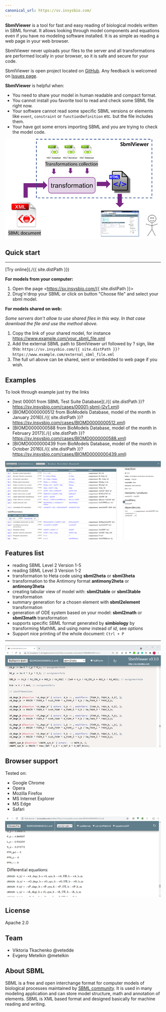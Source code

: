 ```yaml
---
canonical_url: https://sv.insysbio.com/
---
```

**SbmlViewer** is a tool for fast and easy reading of biological models written in SBML format. It allows looking through model components and equations even if you have no modeling software installed. It is as simple as reading a web page in your web browser.

SbmlViewer never uploads your files to the server and all transformations are performed locally in your browser, so it is safe and secure for your code.

SbmlViewer is open project located on [GitHub](https://github.com/insysbio/SbmlViewer). Any feedback is welcomed on [Issues page](https://github.com/insysbio/SbmlViewer/issues).

**SbmlViewer** is helpful when:

* You need to share your model in human readable and compact format.
* You cannot install you favorite tool to read and check some SBML file right now.
* Your software cannot read some specific SBML versions or elements like <code>event</code>, <code>constraint</code> or <code>functionDefinition</code> etc. but the file includes them.
* Your have got some errors importing SBML and you are trying to check the model code.

![architec](/assets/img/architec_800.png)

## Quick start
<hr/>

[Try online](./{{ site.distPath }})

**For models from your computer:**

1. Open the page <https://sv.insysbio.com/{{ site.distPath }}>
2. Drug'n'drop your SBML or click on button "Choose file" and select your sbml model.

**For models shared on web:**

*Some servers don't allow to use shared files in this way. In that case download the file and use the method above.*

1. Copy the link of your shared model, for instance https://www.example.com/your_sbml_file.xml
2. Add the external SBML path to SbmlViewer url followed by ? sign, like this:
 `https://sv.insysbio.com/{{ site.distPath }}?https://www.example.com/external_sbml_file.xml`
3. The full url above can be shared, sent or embedded to web page if you wish.

## Examples
To look through example just try the links
* [test 00001 from SBML Test Suite Database](./{{ site.distPath }}?https://sv.insysbio.com/cases/00001-sbml-l2v1.xml)
* [BIOMD0000000512 from BioModels Database, model of the month in January 2016](./{{ site.distPath }}?https://sv.insysbio.com/cases/BIOMD0000000512.xml)
* [BIOMD0000000588 from BioModels Database, model of the month in February 2017](./{{ site.distPath }}?https://sv.insysbio.com/cases/BIOMD0000000588.xml)
* [BIOMD0000000439 from BioModels Database, model of the month in October 2016](./{{ site.distPath }}?https://sv.insysbio.com/cases/BIOMD0000000439.xml)

![sv scren 1](/assets/img/sv_screen1.png)

## Features list

- reading SBML Level 2 Version 1-5
- reading SBML Level 3 Version 1-2
- transformation to Heta code using **sbml2heta** or **sbml3heta**
- transformation to the Antimony format **antimony2heta** or **antimony3heta**
- creating tabular view of model with: **sbml2table** or
 **sbml3table** transformation
- summary generation for a chosen element with **sbml2element** transformation
- generation of ODE system based on your model: **sbml2math** or
 **sbml3math** transformation
- supports specific SBML format generated by **simbiology**
 by transforming MathML and using *name* instead of *id*, see *options*
- Support nice printing of the whole document: `Ctrl + P`

<hr/>

![sv scren 2](/assets/img/sv_screen4.png)

## Browser support
Tested on:

 * Google Chrome
 * Opera
 * Mozilla Firefox
 * MS Internet Explorer
 * MS Edge
 * Safari

![sv scren 2](/assets/img/sv_screen2.png)

## License
Apache 2.0

## Team

- Viktoria Tkachenko @vetedde
- Evgeny Metelkin @metelkin

## About SBML

SBML is a free and open interchange format for computer models of biological processes maintained by [SBML community](https://sbml.org/). It is used in many modeling application and can store model structure, math and annotation of elements. SBML is XML based format and designed basically for machine reading and writing.
